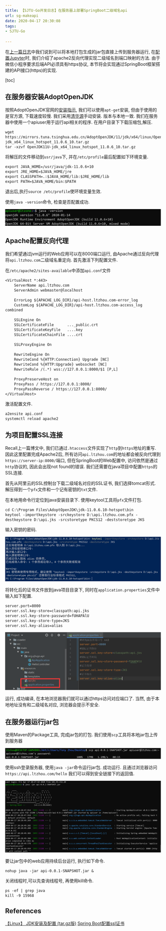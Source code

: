 ```yaml
---
title: 【SJTU-Go开发日志】在服务器上部署SpringBoot二级域名api
url: sg-makeapi
date: 2020-04-17 20:30:08
tags: 
- SJTU-Go

---
```


在[上一篇日志](https://www.ltzhou.com/sg-springinit)中我们说到可以将本地打包生成的jar包直接上传到服务器运行, 在[配置Jupyter](https://www.ltzhou.com/ecs-jupyter)时, 我们介绍了apache2反向代理实现二级域名到端口映射的方法. 由于微信小程序要求后端API必须具有https协议, 本节将会实现通过SpringBoot框架搭建的API接口(https)的实现.

<!--more-->

[toc]

## 在服务器安装AdoptOpenJDK

按照AdoptOpenJDK官网的[安装指示](https://adoptopenjdk.net/installation.html?variant=openjdk11&jvmVariant=hotspot#linux-pkg), 我们可以使用`apt-get`安装, 但由于使用的是官方源, 下载速度较慢. 我们采用[清华源](https://mirrors.tuna.tsinghua.edu.cn/AdoptOpenJDK/11/jdk/x64/linux/?C=M&O=D)手动安装. 版本与本地一致. 我们在服务器中使用一个apiuser用于运行api相关的程序. 在用户目录下下载压缩包,解压.


```
wget https://mirrors.tuna.tsinghua.edu.cn/AdoptOpenJDK/11/jdk/x64/linux/OpenJDK11U-jdk_x64_linux_hotspot_11.0.6_10.tar.gz
tar -xzvf OpenJDK11U-jdk_x64_linux_hotspot_11.0.6_10.tar.gz
```
将解压的文件移动到`usr/java`下, 并在`/etc/profile`最后配置如下环境变量.
```
export JAVA_HOME=/usr/java/jdk-11.0.6+10
export JRE_HOME=$JAVA_HOME/jre
export CLASSPATH=.:$JAVA_HOME/lib:$JRE_HOME/lib
export PATH=$JAVA_HOME/bin:$PATH
```

退出后,执行`source /etc/profile`使环境变量生效.

使用`java -version`命令, 检查是否配置成功.

![](img/04-17-21-59-07.png)

## Apache配置反向代理

我们希望通过jvm运行的Web应用可以在8000端口运行, 由Apache通过反向代理将`api.ltzhou.com`二级域名重定向. 首先激活下列配置文件.

在`/etc/apache2/sites-available`中添加`api.conf`文件

```
<VirtualHost *:443>
    ServerName api.ltzhou.com
    ServerAdmin webmaster@localhost

    ErrorLog ${APACHE_LOG_DIR}/api-host.ltzhou.com-error_log
    CustomLog ${APACHE_LOG_DIR}/api-host.ltzhou.com-access_log combined

    SSLEngine On
    SSLCertificateFile      ..._public.crt
    SSLCertificateKeyFile   ....key
    SSLCertificateChainFile ....crt

    SSLProxyEngine On

    RewriteEngine On
    RewriteCond %{HTTP:Connection} Upgrade [NC]
    RewriteCond %{HTTP:Upgrade} websocket [NC]
    RewriteRule /(.*) wss://127.0.0.1:8000/$1 [P,L]

    ProxyPreserveHost on
    ProxyPass / https://127.0.0.1:8000/
    ProxyPassReverse / https://127.0.0.1:8000/
</VirtualHost>
```

激活配置文件.
```
a2ensite api.conf
systemctl reload apache2
```

## 为项目配置SSL连接

Recall上一篇博文中, 我们已通过`.htaccess`文件实现了`http`到`https`地址的重写. 因此这里配置完成Apache2后, 所有访问`api.ltzhou.com`的地址都会被反向代理到`https://server-ip:8000/`端口, 但在SpringBoot的Web配置中, 访问依然是通过`http`协议的, 因此会出现not found的错误. 我们还需要在java项目中配置`https`的SSL连接.

首先从阿里云的SSL控制台下载二级域名对应的SSL证书, 我们选择tomcat形式. 解压得到一个`pfx`文件和一个记有密钥的`txt`文件.

在本地用命令行定位到java安装目录下. 使用keytool工具将`pfx`文件打包.

```
cd C:\Program Files\AdoptOpenJDK\jdk-11.0.6.10-hotspot\bin
keytool -importkeystore -srckeystore D:\api.ltzhou.com.pfx -destkeystore D:\api.jks -srcstoretype PKCS12 -deststoretype JKS
```

输入密钥的密码.

![](img/04-17-22-53-05.png)

将转化后的证书文件放到java项目目录下, 同时在`application.properties`文件中输入如下配置.

```
server.port=8000
server.ssl.key-store=classpath:api.jks
server.ssl.key-store-password=fUHAPAlU
server.ssl.key-store-type=JKS
server.ssl.key-alias=alias
```
![](img/04-17-22-54-57.png)

运行, 成功编译, 在本地浏览器我们就可以通过https访问对应端口了. 当然, 由于本地地址没有和二级域名对应, 浏览器会提示不安全.

## 在服务器运行jar包

使用Maven的Package工具, 完成jar包的打包. 我们使用`scp`工具将本地jar包上传到服务器

![](img/04-17-22-57-20.png)

使用ssh登录服务器, 使用`java -jar`命令运行jar包. 成功运行. 且通过浏览器访问`https://api.ltzhou.com/hello` 我们可以得到安全链接下的返回值.

![](img/04-17-22-58-09.png)

要让jar包中的web应用持续后台运行, 执行如下命令.

```
nohup java -jar api-0.0.1-SNAPSHOT.jar &
```

关闭线程时,可以先查询线程号, 再使用kill命令.
```
ps -ef | grep java
kill -9 15968
```


## References

[【Linux】 JDK安装及配置 (tar.gz版)](https://www.cnblogs.com/h--d/p/5071643.html)
[Spring Boot配置ssl证书](https://blog.csdn.net/sinat_40399893/article/details/79860942)